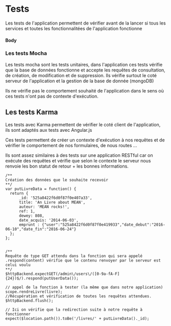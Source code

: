 # Tests #

Les tests de l'application permettent de vérifier avant de la lancer si tous les services et toutes les fonctionnalitées de l'application fonctionne 

#### Body ####

### Les tests Mocha ###

Les tests mocha sont les tests unitaires, dans l'application ces tests vérifie que la base de données fonctionne et accepte les requêtes de consultation, de création, de modification et de suppression.
Ils vérifie surtout le coté serveur de l'application et la gestion de la base de donnée (mongoDB)

Ils ne vérifie pas le comportement souhaité de l'application dans le sens où ces tests n'ont pas de contexte d'exécution.

## Les tests Karma ##

Les tests avec Karma permettent de vérifier le coté client de l'application, ils sont adaptés aux tests avec Angular.js

Ces tests permettent de créer un contexte d'exécution à nos requêtes et de vérifier le comportement de nos formulaires, de nous routes ...

Ils sont assez similaires à des tests sur une application RESTful car on exécute des requêtes et vérifie que selon le contexte le serveur nous renvoie les bon statut de retour + les bonnes informations.


    /**
    Création des données que le souhaite recevoir 
    **/
    var putLivreData = function() {
      return {
          _id: '525a8422f6d0f87f0e407a33',
          title: 'An Livre about MEAN',
          auteur: 'MEAN rocks!',
          ref: 1,
          dewey: 808,
          date_acquis: '2014-06-03',
          emprunt : {"user":"525a8422f6d0f87f0e419933","date_debut":"2016-06-10","date_fin":"2016-06-24"}
      };
    };

    
    /**
    Requête de type GET attendu dans la fonction qui sera appelé
    .respond(content) vérifie que le contenu renvoyer par le serveur est celui voulu
    **/
    $httpBackend.expectGET(/admin\/users\/([0-9a-fA-F]{24})$/).respond(putUserData());

    // appel de la fonction à tester (la même que dans notre application)
    scope.rendreLivre(livre);
    //Récupération et vérification de toutes les requêtes attendues.
    $httpBackend.flush();

    // Ici on vérifie que la redirection suite à notre requête à fonctionner
    expect($location.path()).toBe('/livres/' + putLivreData()._id);